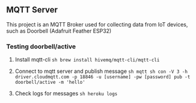 ## MQTT Server
This project is an MQTT Broker used for collecting data from IoT devices, such as Doorbell (Adafruit Feather ESP32)

### Testing doorbell/active

1. Install mqtt-cli
`sh
brew install hivemq/mqtt-cli/mqtt-cli
`

2. Connect to mqtt server and publish message
`sh
mqtt sh
con -V 3 -h driver.cloudmqtt.com -p 18846 -u [username] -pw [password]
pub -t doorbell/active -m 'hello'
`

3. Check logs for messages
`sh
heroku logs
`
